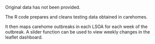 Original data has not been provided. 


The R code prepares and cleans testing data obtained in carehomes. 


It then maps carehome outbreaks in each LSOA for each week of the outbreak. A slider function can be used to view weekly changes in the leaflet dashboard. 
